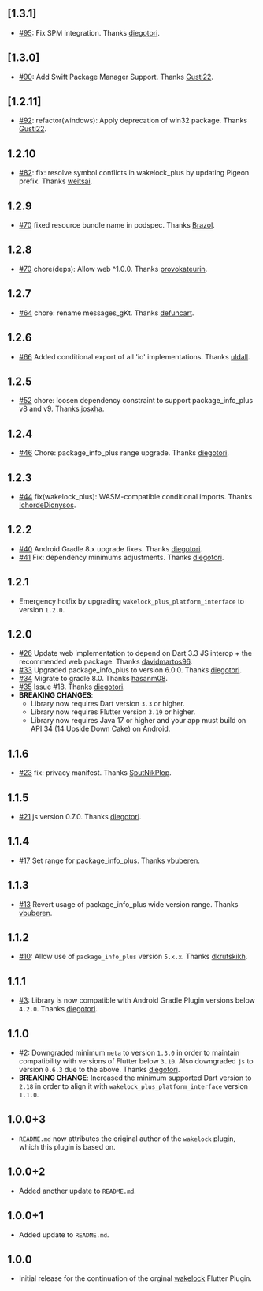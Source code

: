## [1.3.1]
* [#95](https://github.com/fluttercommunity/wakelock_plus/pull/95): Fix SPM integration. Thanks [diegotori](https://github.com/diegotori).

## [1.3.0]
* [#90](https://github.com/fluttercommunity/wakelock_plus/pull/90): Add Swift Package Manager Support. Thanks [Gustl22](https://github.com/Gustl22).

## [1.2.11]
* [#92](https://github.com/fluttercommunity/wakelock_plus/pull/92): refactor(windows): Apply deprecation of win32 package. Thanks [Gustl22](https://github.com/Gustl22).

## 1.2.10
* [#82](https://github.com/fluttercommunity/wakelock_plus/pull/82): fix: resolve symbol conflicts in wakelock_plus by updating Pigeon prefix. Thanks [weitsai](https://github.com/weitsai).

## 1.2.9
* [#70](https://github.com/fluttercommunity/wakelock_plus/pull/81) fixed resource bundle name in podspec. Thanks [Brazol](https://github.com/Brazol).

## 1.2.8
* [#70](https://github.com/fluttercommunity/wakelock_plus/pull/70) chore(deps): Allow web ^1.0.0. Thanks [provokateurin](https://github.com/provokateurin).

## 1.2.7
* [#64](https://github.com/fluttercommunity/wakelock_plus/pull/64) chore: rename messages_gKt. Thanks [defuncart](https://github.com/defuncart).

## 1.2.6
* [#66](https://github.com/fluttercommunity/wakelock_plus/pull/66) Added conditional export of all 'io' implementations. Thanks [uldall](https://github.com/uldall).

## 1.2.5
* [#52](https://github.com/fluttercommunity/wakelock_plus/pull/52) chore: loosen dependency constraint to support package_info_plus v8 and v9. Thanks [josxha](https://github.com/josxha).

## 1.2.4
* [#46](https://github.com/fluttercommunity/wakelock_plus/pull/46) Chore: package_info_plus range upgrade. Thanks [diegotori](https://github.com/diegotori).

## 1.2.3
* [#44](https://github.com/fluttercommunity/wakelock_plus/pull/44) fix(wakelock_plus): WASM-compatible conditional imports. Thanks [IchordeDionysos](https://github.com/IchordeDionysos).

## 1.2.2
* [#40](https://github.com/fluttercommunity/wakelock_plus/pull/40) Android Gradle 8.x upgrade fixes. Thanks [diegotori](https://github.com/diegotori).
* [#41](https://github.com/fluttercommunity/wakelock_plus/pull/41) Fix: dependency minimums adjustments. Thanks [diegotori](https://github.com/diegotori).

## 1.2.1
* Emergency hotfix by upgrading `wakelock_plus_platform_interface` to version `1.2.0`.

## 1.2.0
* [#26](https://github.com/fluttercommunity/wakelock_plus/pull/26) Update web implementation to depend on Dart 3.3 JS interop + the recommended web package. Thanks [davidmartos96](https://github.com/davidmartos96).
* [#33](https://github.com/fluttercommunity/wakelock_plus/pull/33) Upgraded package_info_plus to version 6.0.0. Thanks [diegotori](https://github.com/diegotori).
* [#34](https://github.com/fluttercommunity/wakelock_plus/pull/34) Migrate to gradle 8.0. Thanks [hasanm08](https://github.com/hasanm08).
* [#35](https://github.com/fluttercommunity/wakelock_plus/pull/35) Issue #18. Thanks [diegotori](https://github.com/diegotori).
* **BREAKING CHANGES**:
  * Library now requires Dart version `3.3` or higher.
  * Library now requires Flutter version `3.19` or higher.
  * Library now requires Java 17 or higher and your app must build on API 34 (14 Upside Down Cake) on Android.

## 1.1.6
* [#23](https://github.com/fluttercommunity/wakelock_plus/pull/23) fix: privacy manifest. Thanks [SputNikPlop](https://github.com/SputNikPlop).

## 1.1.5
* [#21](https://github.com/fluttercommunity/wakelock_plus/pull/21) js version 0.7.0. Thanks [diegotori](https://github.com/diegotori).

## 1.1.4
* [#17](https://github.com/fluttercommunity/wakelock_plus/pull/17) Set range for package_info_plus. Thanks [vbuberen](https://github.com/vbuberen).

## 1.1.3
* [#13](https://github.com/fluttercommunity/wakelock_plus/pull/13) Revert usage of package_info_plus wide version range. Thanks [vbuberen](https://github.com/vbuberen).

## 1.1.2
* [#10](https://github.com/fluttercommunity/wakelock_plus/pull/10): Allow use of `package_info_plus` version `5.x.x`. Thanks [dkrutskikh](https://github.com/dkrutskikh).

## 1.1.1
* [#3](https://github.com/fluttercommunity/wakelock_plus/pull/3): Library is now compatible with Android Gradle Plugin versions below `4.2.0`. Thanks [diegotori](https://github.com/diegotori).

## 1.1.0

* [#2](https://github.com/fluttercommunity/wakelock_plus/pull/2): Downgraded minimum `meta` to version `1.3.0` in order to maintain compatibility with versions of Flutter below `3.10`. 
  Also downgraded `js` to version `0.6.3` due to the above. Thanks [diegotori](https://github.com/diegotori).
* **BREAKING CHANGE**: Increased the minimum supported Dart version to `2.18` in order to align it with `wakelock_plus_platform_interface` version `1.1.0`.

## 1.0.0+3

* `README.md` now attributes the original author of the `wakelock` plugin, which this plugin is based on.

## 1.0.0+2

* Added another update to `README.md`.

## 1.0.0+1

* Added update to `README.md`.

## 1.0.0

* Initial release for the continuation of the orginal [wakelock](https://pub.dev/packages/wakelock) Flutter Plugin. 

